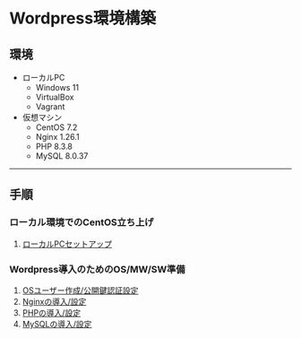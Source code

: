 # Wordpress環境構築

## 環境
- ローカルPC
  - Windows 11
  - VirtualBox
  - Vagrant
- 仮想マシン
  - CentOS 7.2
  - Nginx 1.26.1
  - PHP 8.3.8
  - MySQL 8.0.37
---

## 手順

### ローカル環境でのCentOS立ち上げ
1. [ローカルPCセットアップ](./docs/1_vagrant-setting.md)

### Wordpress導入のためのOS/MW/SW準備
1. [OSユーザー作成/公開鍵認証設定](./docs/2-1_ssh-setting.md)
2. [Nginxの導入/設定](./docs/2-2_nginx-setting.md)
3. [PHPの導入/設定](./docs/2-3_php-setting.md)
4. [MySQLの導入/設定](./docs/2-4_mysql-setting.md)